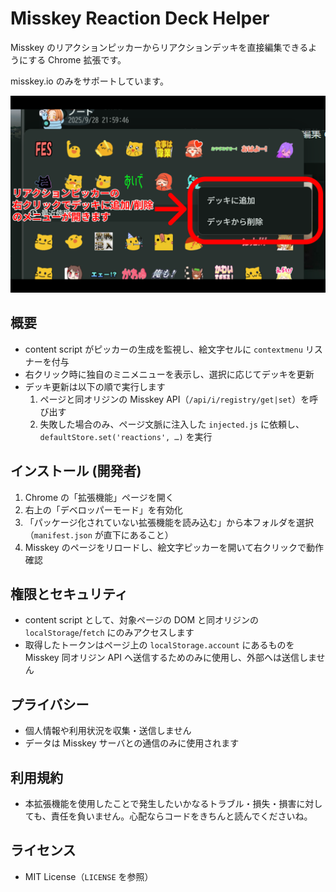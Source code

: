 # Misskey Reaction Deck Helper

Misskey のリアクションピッカーからリアクションデッキを直接編集できるようにする Chrome 拡張です。

misskey.io のみをサポートしています。

![screenshot](./image.png)

## 概要
- content script がピッカーの生成を監視し、絵文字セルに `contextmenu` リスナーを付与
- 右クリック時に独自のミニメニューを表示し、選択に応じてデッキを更新
- デッキ更新は以下の順で実行します
  1. ページと同オリジンの Misskey API（`/api/i/registry/get|set`）を呼び出す
  2. 失敗した場合のみ、ページ文脈に注入した `injected.js` に依頼し、`defaultStore.set('reactions', …)` を実行

## インストール (開発者)
1. Chrome の「拡張機能」ページを開く
2. 右上の「デベロッパーモード」を有効化
3. 「パッケージ化されていない拡張機能を読み込む」から本フォルダを選択（`manifest.json` が直下にあること）
4. Misskey のページをリロードし、絵文字ピッカーを開いて右クリックで動作確認

## 権限とセキュリティ
- content script として、対象ページの DOM と同オリジンの `localStorage`/`fetch` にのみアクセスします
- 取得したトークンはページ上の `localStorage.account` にあるものを Misskey 同オリジン API へ送信するためのみに使用し、外部へは送信しません

## プライバシー
- 個人情報や利用状況を収集・送信しません
- データは Misskey サーバとの通信のみに使用されます

## 利用規約
- 本拡張機能を使用したことで発生したいかなるトラブル・損失・損害に対しても、責任を負いません。心配ならコードをきちんと読んでくださいね。

## ライセンス
- MIT License（`LICENSE` を参照）

